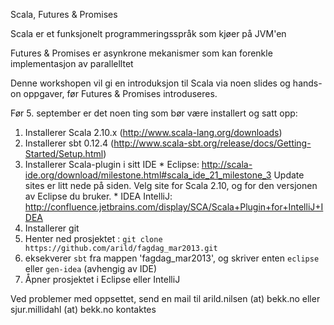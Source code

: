 Scala, Futures & Promises

Scala er et funksjonelt programmeringsspråk som kjøer på JVM'en

Futures & Promises er asynkrone mekanismer som kan forenkle implementasjon av parallelltet

Denne workshopen vil gi en introduksjon til Scala via noen slides og hands-on oppgaver, før Futures & Promises introduseres.

Før 5. september er det noen ting som bør være installert og satt opp:

1. Installerer Scala 2.10.x (http://www.scala-lang.org/downloads)
2. Installerer sbt 0.12.4 (http://www.scala-sbt.org/release/docs/Getting-Started/Setup.html)
3. Installerer Scala-plugin i sitt IDE
       * Eclipse:
              http://scala-ide.org/download/milestone.html#scala_ide_21_milestone_3
              Update sites er litt nede på siden. Velg site for Scala 2.10, og for den versjonen av Eclipse du bruker.
       * IDEA IntelliJ:
              http://confluence.jetbrains.com/display/SCA/Scala+Plugin+for+IntelliJ+IDEA
4. Installerer git
5. Henter ned prosjektet : `git clone https://github.com/arild/fagdag_mar2013.git`
6. eksekverer `sbt` fra mappen 'fagdag_mar2013', og skriver enten `eclipse` eller `gen-idea` (avhengig av IDE)
7. Åpner prosjektet i Eclipse eller IntelliJ

Ved problemer med oppsettet, send en mail til arild.nilsen (at) bekk.no eller sjur.millidahl (at) bekk.no kontaktes
